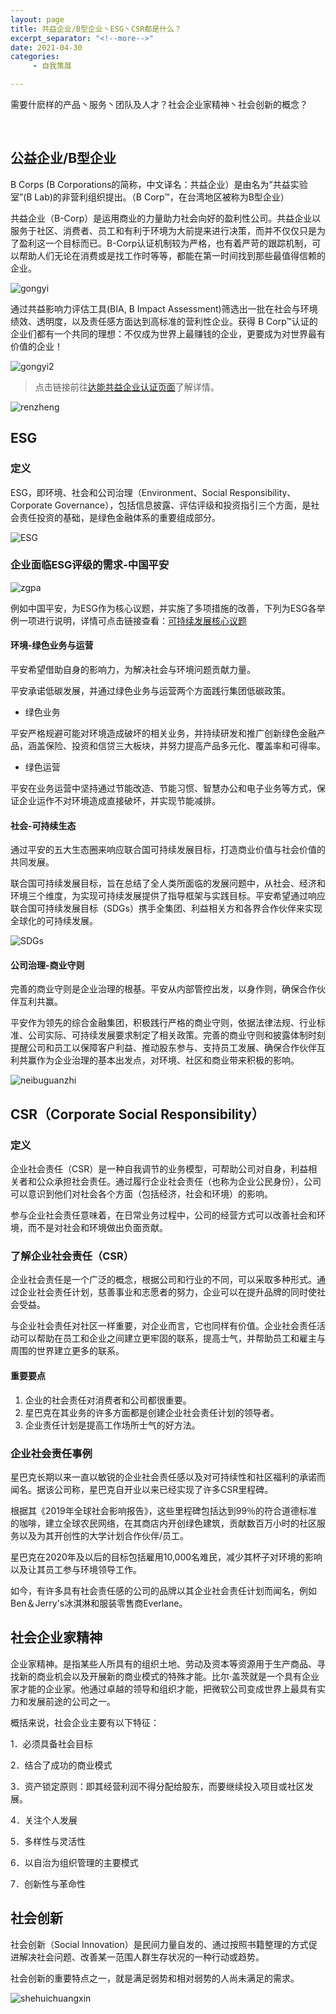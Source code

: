 ```yaml
---
layout: page
title: 共益企业/B型企业丶ESG丶CSR都是什么？
excerpt_separator: "<!--more-->"
date: 2021-04-30
categories:
     - 自我策展

---
```

需要什麽样的产品丶服务丶团队及人才？社会企业家精神丶社会创新的概念？
<!--more-->
&nbsp;
## 公益企业/B型企业
B Corps (B Corporations的简称，中文译名：共益企业）是由名为”共益实验室”(B Lab)的非营利组织提出。（B Corp™，在台湾地区被称为B型企业）

共益企业（B-Corp）是运用商业的力量助力社会向好的盈利性公司。共益企业以服务于社区、消费者、员工和有利于环境为大前提来进行决策，而并不仅仅只是为了盈利这一个目标而已。B-Corp认证机制较为严格，也有着严苛的跟踪机制，可以帮助人们无论在消费或是找工作时等等，都能在第一时间找到那些最值得信赖的企业。

![gongyi](https://gitee.com/EdisonQXF/Xiaofeng/raw/gh-pages/assets/images/gongyi.png)

通过共益影响力评估工具(BIA, B Impact Assessment)筛选出一批在社会与环境绩效、透明度，以及责任感方面达到高标准的营利性企业。获得 B Corp™认证的企业们都有一个共同的理想：不仅成为世界上最赚钱的企业，更要成为对世界最有价值的企业！

![gongyi2](https://gitee.com/EdisonQXF/Xiaofeng/raw/gh-pages/assets/images/gongyi2.png)

> 点击链接前往[达能共益企业认证页面](https://www.danone.com.cn/about-danone/sustainable-value-creation/BCorpAmbition.html#%E8%AE%A4%E8%AF%81%E4%BC%81%E4%B8%9A)了解详情。

![renzheng](https://gitee.com/EdisonQXF/Xiaofeng/raw/gh-pages/assets/images/renzheng.png)

## ESG

### 定义
ESG，即环境、社会和公司治理（Environment、Social Responsibility、Corporate Governance），包括信息披露、评估评级和投资指引三个方面，是社会责任投资的基础，是绿色金融体系的重要组成部分。

![ESG](https://gitee.com/EdisonQXF/Xiaofeng/raw/gh-pages/assets/images/ESG.jpg)

### 企业面临ESG评级的需求-中国平安

![zgpa](https://gitee.com/EdisonQXF/Xiaofeng/raw/gh-pages/assets/images/pingan.png)

例如中国平安，为ESG作为核心议题，并实施了多项措施的改善，下列为ESG各举例一项进行说明，详情可点击链接查看：[可持续发展核心议题](http://www.pingan.cn/sustainability/coretopics.shtml)

#### 环境-绿色业务与运营
平安希望借助自身的影响力，为解决社会与环境问题贡献力量。

平安承诺低碳发展，并通过绿色业务与运营两个方面践行集团低碳政策。

- 绿色业务

平安严格规避可能对环境造成破坏的相关业务，并持续研发和推广创新绿色金融产品，涵盖保险、投资和信贷三大板块，并努力提高产品多元化、覆盖率和可得率。

- 绿色运营

平安在业务运营中坚持通过节能改造、节能习惯、智慧办公和电子业务等方式，保证企业运作不对环境造成直接破坏，并实现节能减排。

#### 社会-可持续生态
通过平安的五大生态圈来响应联合国可持续发展目标，打造商业价值与社会价值的共同发展。

联合国可持续发展目标，旨在总结了全人类所面临的发展问题中，从社会、经济和环境三个维度，为实现可持续发展提供了指导框架与实践目标。平安希望通过响应联合国可持续发展目标（SDGs）携手全集团、利益相关方和各界合作伙伴来实现全球化的可持续发展。

![SDGs](https://gitee.com/EdisonQXF/Xiaofeng/raw/gh-pages/assets/images/SDGs.jpg)

#### 公司治理-商业守则
完善的商业守则是企业治理的根基。平安从内部管控出发，以身作则，确保合作伙伴互利共赢。

平安作为领先的综合金融集团，积极践行严格的商业守则，依据法律法规、行业标准、公司实际、可持续发展要求制定了相关政策。完善的商业守则和披露体制时刻提醒公司和员工以保障客户利益、推动股东参与、支持员工发展、确保合作伙伴互利共赢作为企业治理的基本出发点，对环境、社区和商业带来积极的影响。

![neibuguanzhi](https://gitee.com/EdisonQXF/Xiaofeng/raw/gh-pages/assets/images/neibuguanzhi.png)

## CSR（Corporate Social Responsibility）

### 定义
企业社会责任（CSR）是一种自我调节的业务模型，可帮助公司对自身，利益相关者和公众承担社会责任。通过履行企业社会责任（也称为企业公民身份），公司可以意识到他们对社会各个方面（包括经济，社会和环境）的影响。

参与企业社会责任意味着，在日常业务过程中，公司的经营方式可以改善社会和环境，而不是对社会和环境做出负面贡献。

### 了解企业社会责任（CSR）
企业社会责任是一个广泛的概念，根据公司和行业的不同，可以采取多种形式。通过企业社会责任计划，慈善事业和志愿者的努力，企业可以在提升品牌的同时使社会受益。

与企业社会责任对社区一样重要，对企业而言，它也同样有价值。企业社会责任活动可以帮助在员工和企业之间建立更牢固的联系，提高士气，并帮助员工和雇主与周围的世界建立更多的联系。

#### 重要要点
1. 企业的社会责任对消费者和公司都很重要。
2. 星巴克在其业务的许多方面都是创建企业社会责任计划的领导者。 
3. 企业责任计划是提高工作场所士气的好方法。 

### 企业社会责任事例
星巴克长期以来一直以敏锐的企业社会责任感以及对可持续性和社区福利的承诺而闻名。据该公司称，星巴克自开业以来已经实现了许多CSR里程碑。

根据其《2019年全球社会影响报告》，这些里程碑包括达到99％的符合道德标准的咖啡，建立全球农民网络，在其商店内开创绿色建筑，贡献数百万小时的社区服务以及为其开创性的大学计划合作伙伴/员工。﻿

星巴克在2020年及以后的目标包括雇用10,000名难民，减少其杯子对环境的影响以及让其员工参与环境领导工作。

如今，有许多具有社会责任感的公司的品牌以其企业社会责任计划而闻名，例如Ben＆Jerry's冰淇淋和服装零售商Everlane。

## 社会企业家精神
企业家精神。是指某些人所具有的组织土地、劳动及资本等资源用于生产商品、寻找新的商业机会以及开展新的商业模式的特殊才能。比尔·盖茨就是一个具有企业家才能的企业家。他通过卓越的领导和组织才能，把微软公司变成世界上最具有实力和发展前途的公司之一。

概括来说，社会企业主要有以下特征：

1．必须具备社会目标

2．结合了成功的商业模式

3．资产锁定原则：即其经营利润不得分配给股东，而要继续投入项目或社区发展。

4．关注个人发展

5．多样性与灵活性

6．以自治为组织管理的主要模式

7．创新性与革命性

## 社会创新
社会创新（Social Innovation）是民间力量自发的、通过按照书籍整理的方式促进解决社会问题、改善某一范围人群生存状况的一种行动或趋势。

社会创新的重要特点之一，就是满足弱势和相对弱势的人尚未满足的需求。

![shehuichuangxin](https://gitee.com/EdisonQXF/Xiaofeng/raw/gh-pages/assets/images/shehuichuangxin.jpg)
